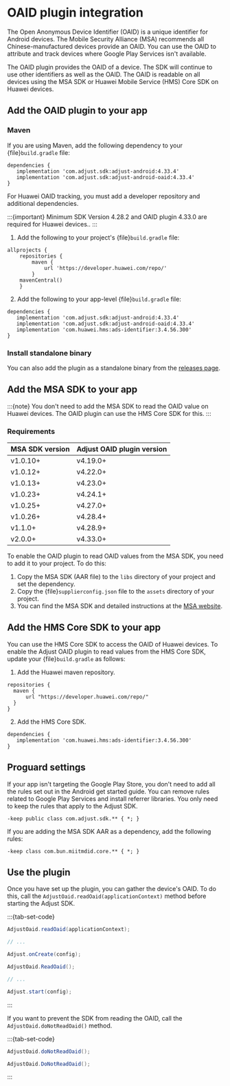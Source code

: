 # OAID plugin integration

The Open Anonymous Device Identifier (OAID) is a unique identifier for Android devices. The Mobile Security Alliance (MSA) recommends all Chinese-manufactured devices provide an OAID. You can use the OAID to attribute and track devices where Google Play Services isn't available.

The OAID plugin provides the OAID of a device. The SDK will continue to use other identifiers as well as the OAID. The OAID is readable on all devices using the MSA SDK or Huawei Mobile Service (HMS) Core SDK on Huawei devices.

## Add the OAID plugin to your app

### Maven 

If you are using Maven, add the following dependency to your {file}`build.gradle` file:

```
dependencies {
   implementation 'com.adjust.sdk:adjust-android:4.33.4'
   implementation 'com.adjust.sdk:adjust-android-oaid:4.33.4'
}
```

For Huawei OAID tracking, you must add a developer repository and additional dependencies.

:::{important}
Minimum SDK Version 4.28.2 and OAID plugin 4.33.0 are required for Huawei devices..
:::

1. Add the following to your project's {file}`build.gradle` file:

```
allprojects {
    repositories {
        maven {
            url 'https://developer.huawei.com/repo/'
        }
    mavenCentral()
    }
```

2. Add the following to your app-level {file}`build.gradle` file:

```
dependencies {
   implementation 'com.adjust.sdk:adjust-android:4.33.4'
   implementation 'com.adjust.sdk:adjust-android-oaid:4.33.4'
   implementation 'com.huawei.hms:ads-identifier:3.4.56.300'
}
```

### Install standalone binary

You can also add the plugin as a standalone binary from the [releases page](https://github.com/adjust/android_sdk/releases).

## Add the MSA SDK to your app

:::{note}
You don't need to add the MSA SDK to read the OAID value on Huawei devices. The OAID plugin can use the HMS Core SDK for this.
:::

### Requirements

| MSA SDK version  | Adjust OAID plugin version |
|------------------|----------------------------|
| v1.0.10+         | v4.19.0+                   |
| v1.0.12+         | v4.22.0+                   |
| v1.0.13+         | v4.23.0+                   |
| v1.0.23+         | v4.24.1+                   |
| v1.0.25+         | v4.27.0+                   |
| v1.0.26+         | v4.28.4+                   |
| v1.1.0+          | v4.28.9+                   |
| v2.0.0+          | v4.33.0+                   |

To enable the OAID plugin to read OAID values from the MSA SDK, you need to add it to your project. To do this:

1. Copy the MSA SDK (AAR file) to the `libs` directory of your project and set the dependency.
2. Copy the {file}`supplierconfig.json` file to the `assets` directory of your project.
3. You can find the MSA SDK and detailed instructions at the [MSA website](http://www.msa-alliance.cn/col.jsp?id=120).

## Add the HMS Core SDK to your app

You can use the HMS Core SDK to access the OAID of Huawei devices. To enable the Adjust OAID plugin to read values from the HMS Core SDK, update your {file}`build.gradle` as follows:

1. Add the Huawei maven repository.

```
repositories {
  maven {
      url "https://developer.huawei.com/repo/"
  }
}
```

2. Add the HMS Core SDK.

```
dependencies {
   implementation 'com.huawei.hms:ads-identifier:3.4.56.300'
}
```

## Proguard settings

If your app isn't targeting the Google Play Store, you don't need to add all the rules set out in the Android get started guide. You can remove rules related to Google Play Services and install referrer libraries. You only need to keep the rules that apply to the Adjust SDK.

```
-keep public class com.adjust.sdk.** { *; }
```

If you are adding the MSA SDK AAR as a dependency, add the following rules:

```
-keep class com.bun.miitmdid.core.** { *; }
```

## Use the plugin

Once you have set up the plugin, you can gather the device's OAID. To do this, call the `AdjustOaid.readOaid(applicationContext)` method before starting the Adjust SDK.

:::{tab-set-code}

```Java
AdjustOaid.readOaid(applicationContext);

// ...

Adjust.onCreate(config);
```

```C#
AdjustOaid.ReadOaid();

// ...

Adjust.start(config);
```
:::

If you want to prevent the SDK from reading the OAID, call the `AdjustOaid.doNotReadOaid()` method.

:::{tab-set-code}

```Java
AdjustOaid.doNotReadOaid();
```

```C#
AdjustOaid.DoNotReadOaid();
```
:::